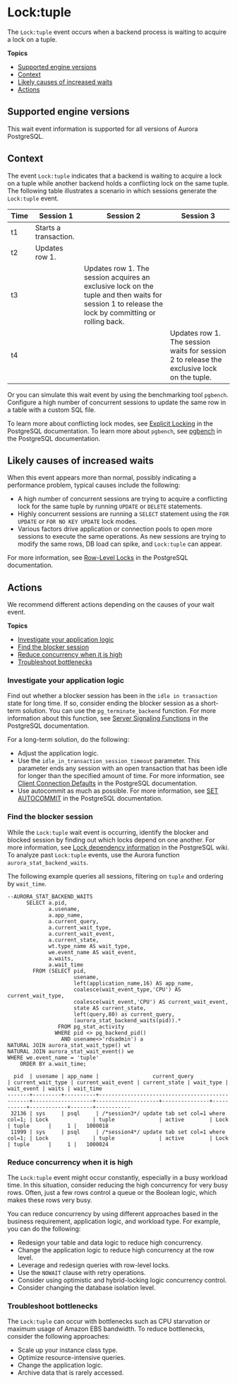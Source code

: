 # Lock:tuple<a name="apg-waits.locktuple"></a>

The `Lock:tuple` event occurs when a backend process is waiting to acquire a lock on a tuple\.

**Topics**
+ [Supported engine versions](#apg-waits.locktuple.context.supported)
+ [Context](#apg-waits.locktuple.context)
+ [Likely causes of increased waits](#apg-waits.locktuple.causes)
+ [Actions](#apg-waits.locktuple.actions)

## Supported engine versions<a name="apg-waits.locktuple.context.supported"></a>

This wait event information is supported for all versions of Aurora PostgreSQL\.

## Context<a name="apg-waits.locktuple.context"></a>

The event `Lock:tuple` indicates that a backend is waiting to acquire a lock on a tuple while another backend holds a conflicting lock on the same tuple\. The following table illustrates a scenario in which sessions generate the `Lock:tuple` event\.


|  Time  |  Session 1  |  Session 2  |  Session 3  | 
| --- | --- | --- | --- | 
|  t1  |  Starts a transaction\.  |    |    | 
|  t2  |  Updates row 1\.  |    |    | 
|  t3  |    |  Updates row 1\. The session acquires an exclusive lock on the tuple and then waits for session 1 to release the lock by committing or rolling back\.  |    | 
|  t4  |    |    |  Updates row 1\. The session waits for session 2 to release the exclusive lock on the tuple\.  | 

Or you can simulate this wait event by using the benchmarking tool `pgbench`\. Configure a high number of concurrent sessions to update the same row in a table with a custom SQL file\.

To learn more about conflicting lock modes, see [Explicit Locking](https://www.postgresql.org/docs/current/explicit-locking.html) in the PostgreSQL documentation\. To learn more about `pgbench`, see [pgbench](https://www.postgresql.org/docs/current/pgbench.html) in the PostgreSQL documentation\.

## Likely causes of increased waits<a name="apg-waits.locktuple.causes"></a>

When this event appears more than normal, possibly indicating a performance problem, typical causes include the following:
+ A high number of concurrent sessions are trying to acquire a conflicting lock for the same tuple by running `UPDATE` or `DELETE` statements\.
+ Highly concurrent sessions are running a `SELECT` statement using the `FOR UPDATE` or `FOR NO KEY UPDATE` lock modes\.
+ Various factors drive application or connection pools to open more sessions to execute the same operations\. As new sessions are trying to modify the same rows, DB load can spike, and `Lock:tuple` can appear\.

For more information, see [Row\-Level Locks](https://www.postgresql.org/docs/current/explicit-locking.html#LOCKING-ROWS) in the PostgreSQL documentation\.

## Actions<a name="apg-waits.locktuple.actions"></a>

We recommend different actions depending on the causes of your wait event\.

**Topics**
+ [Investigate your application logic](#apg-waits.locktuple.actions.problem)
+ [Find the blocker session](#apg-waits.locktuple.actions.find-blocker)
+ [Reduce concurrency when it is high](#apg-waits.locktuple.actions.concurrency)
+ [Troubleshoot bottlenecks](#apg-waits.locktuple.actions.bottlenecks)

### Investigate your application logic<a name="apg-waits.locktuple.actions.problem"></a>

Find out whether a blocker session has been in the `idle in transaction` state for long time\. If so, consider ending the blocker session as a short\-term solution\. You can use the `pg_terminate_backend` function\. For more information about this function, see [Server Signaling Functions](https://www.postgresql.org/docs/13/functions-admin.html#FUNCTIONS-ADMIN-SIGNAL) in the PostgreSQL documentation\.

For a long\-term solution, do the following:
+ Adjust the application logic\.
+ Use the `idle_in_transaction_session_timeout` parameter\. This parameter ends any session with an open transaction that has been idle for longer than the specified amount of time\. For more information, see [Client Connection Defaults](https://www.postgresql.org/docs/current/runtime-config-client.html#GUC-IDLE-IN-TRANSACTION-SESSION-TIMEOUT) in the PostgreSQL documentation\.
+ Use autocommit as much as possible\. For more information, see [SET AUTOCOMMIT](https://www.postgresql.org/docs/current/ecpg-sql-set-autocommit.html) in the PostgreSQL documentation\.

### Find the blocker session<a name="apg-waits.locktuple.actions.find-blocker"></a>

While the `Lock:tuple` wait event is occurring, identify the blocker and blocked session by finding out which locks depend on one another\. For more information, see [Lock dependency information](https://wiki.postgresql.org/wiki/Lock_dependency_information) in the PostgreSQL wiki\. To analyze past `Lock:tuple` events, use the Aurora function `aurora_stat_backend_waits`\. 

The following example queries all sessions, filtering on `tuple` and ordering by `wait_time`\.

```
--AURORA_STAT_BACKEND_WAITS
      SELECT a.pid, 
             a.usename, 
             a.app_name, 
             a.current_query,
             a.current_wait_type, 
             a.current_wait_event, 
             a.current_state, 
             wt.type_name AS wait_type, 
             we.event_name AS wait_event, 
             a.waits, 
             a.wait_time
        FROM (SELECT pid, 
                     usename, 
                     left(application_name,16) AS app_name,
                     coalesce(wait_event_type,'CPU') AS current_wait_type,
                     coalesce(wait_event,'CPU') AS current_wait_event, 
                     state AS current_state,
                     left(query,80) as current_query,
                     (aurora_stat_backend_waits(pid)).* 
                FROM pg_stat_activity 
               WHERE pid <> pg_backend_pid()
                 AND usename<>'rdsadmin') a
NATURAL JOIN aurora_stat_wait_type() wt 
NATURAL JOIN aurora_stat_wait_event() we
WHERE we.event_name = 'tuple'
    ORDER BY a.wait_time;

  pid  | usename | app_name |                 current_query                  | current_wait_type | current_wait_event | current_state | wait_type | wait_event | waits | wait_time
-------+---------+----------+------------------------------------------------+-------------------+--------------------+---------------+-----------+------------+-------+-----------
 32136 | sys     | psql     | /*session3*/ update tab set col=1 where col=1; | Lock              | tuple              | active        | Lock      | tuple      |     1 |   1000018
 11999 | sys     | psql     | /*session4*/ update tab set col=1 where col=1; | Lock              | tuple              | active        | Lock      | tuple      |     1 |   1000024
```

### Reduce concurrency when it is high<a name="apg-waits.locktuple.actions.concurrency"></a>

The `Lock:tuple` event might occur constantly, especially in a busy workload time\. In this situation, consider reducing the high concurrency for very busy rows\. Often, just a few rows control a queue or the Boolean logic, which makes these rows very busy\.

You can reduce concurrency by using different approaches based in the business requirement, application logic, and workload type\. For example, you can do the following:
+ Redesign your table and data logic to reduce high concurrency\.
+ Change the application logic to reduce high concurrency at the row level\.
+ Leverage and redesign queries with row\-level locks\.
+ Use the `NOWAIT` clause with retry operations\.
+ Consider using optimistic and hybrid\-locking logic concurrency control\.
+ Consider changing the database isolation level\.

### Troubleshoot bottlenecks<a name="apg-waits.locktuple.actions.bottlenecks"></a>

The `Lock:tuple` can occur with bottlenecks such as CPU starvation or maximum usage of Amazon EBS bandwidth\. To reduce bottlenecks, consider the following approaches:
+ Scale up your instance class type\.
+ Optimize resource\-intensive queries\.
+ Change the application logic\.
+ Archive data that is rarely accessed\.